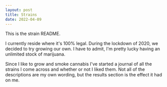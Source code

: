 ```yaml
---
layout: post
title: Strains
date: 2022-04-09
---
```

This is the strain README.

I currently reside where it's 100% legal.  During the lockdown of 2020, we decided to try growing our own.  I have to admit, I'm pretty lucky having an unlimited stock of marijuana.  

Since I like to grow and smoke cannabis I've started a journal of all the strains I come across and whether or not I liked them. Not all of the descriptions are my own wording, but the results section is the effect it had on me. 
